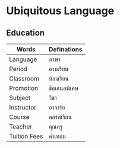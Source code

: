# Ubiquitous Language
## Education
| Words 		| Definations  |
| ---   		| ----------- |
| Language		| ภาษา |
| Period		| คาบเรียน |
| Classroom 	| ห้องเรียน |
| Promotion 	| ข้อเสนอพิเศษ | 
| Subject		| วิชา |
| Instructor	| อาจาร์ย |
| Course		| คอร์สเรียน |
| Teacher		| คุณครู |
| Tuition Fees  | ค่าเทอม |


